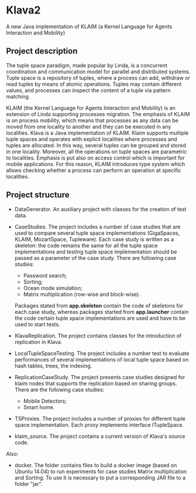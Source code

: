 # Klava2
A new Java implementation of KLAIM (a Kernel Language for Agents Interaction and Mobility)

## Project description
The tuple space paradigm, made popular by Linda, is a concurrent coordination and communication model for parallel and distributed systems. Tuple space is a repository of tuples, where a process can add, withdraw or read tuples by means of atomic operations. Tuples may contain different values, and processes can inspect the content of a tuple via pattern matching.

KLAIM (the Kernel Language for Agents Interaction and Mobility) is an extension of Linda supporting processes migration. The emphasis of KLAIM is on process mobility, which means that processes as any data can be moved from one locality to another and they can be executed in any localities. Klava is a Java implementation of KLAIM. Klaim supports multiple tuple spaces and operates with explicit localities where processes and tuples are allocated. In this way, several tuples can be grouped and stored in one locality. Moreover, all the operations on tuple spaces are parametric to localities. Emphasis is put also on access control which is important for mobile applications. For this reason, KLAIM introduces type system which allows checking whether a process can perform an operation at specific localities.

## Project structure

* DataGenerator. An auxiliary project with classes for the creation of test data.
* CaseStudies. The project includes a number of case studies that are used to compare several tuple space implementations (GigaSpaces, KLAIM, MozartSpace, Tupleware). Each case study is written as a skeleton: the code remains the same for all the
tuple space implementations and testing tuple space implementation should be passed as a parameter of the case study. There are following case studies:
  * Password search;
  * Sorting;
  * Ocean mode simulation;
  * Matrix multiplication (row-wise and block-wise).
  
  Packages stated from **app.skeleton** contain the code of skeletons for each case study, whereas packages started from **app.launcher** contain the code certain tuple space implementations are used and have to be used to start tests.
* KlavaReplication. The project contains classes for the introduction of replication in Klava.
* LocalTupleSpaceTesting. The project includes a number test to evaluate performances of several implementations of local tuple space based on hash tables, trees, the indexing.
* ReplicationCaseStudy. The project presents case studies designed for klaim nodes that supports the replication based on sharing groups. There are the following case studies:
  * Mobile Detectors;
  * Smart home.
* TSProxies. The project includes a number of proxies for different tuple space implementation. Each proxy implements interface ITupleSpace. 
* klaim_source. The project contains a current version of Klava's source code.

Also:
* docker. The folder contains files to build a docker image (based on Ubuntu 14.04) to run experiments for case studies Matrix multiplication and Sorting. To use it is necessary to put a corresponding JAR file to a folder "jar".

